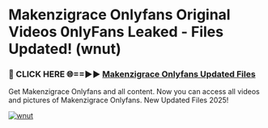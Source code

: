 # Makenzigrace Onlyfans Original Videos 0nlyFans Leaked - Files Updated! (wnut)

<h3>🔴 CLICK HERE 🌐==►► <a href="https://tinyurl.com/2m67pmp6" rel="nofollow">Makenzigrace Onlyfans Updated Files</a></h3>

Get Makenzigrace Onlyfans and all content. Now you can access all videos and pictures of Makenzigrace Onlyfans. New Updated Files 2025!

[![wnut](https://i.imgur.com/H4QAA4z.gif)](https://tinyurl.com/2m67pmp6)